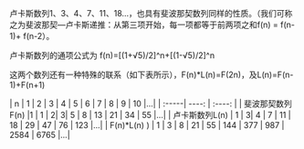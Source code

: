 卢卡斯数列1、3、4、7、11、18…，也具有斐波那契数列同样的性质。（我们可称之为斐波那契—卢卡斯递推：从第三项开始，每一项都等于前两项之和f(n) = f(n-1)+ f(n-2）。

卢卡斯数列的通项公式为 f(n)=[(1+√5)/2]^n+[(1-√5)/2]^n

这两个数列还有一种特殊的联系（如下表所示），F(n)*L(n)=F(2n)，及L(n)=F(n-1)+F(n+1)

| n | 1 | 2 | 3 | 4 | 5 | 6 | 7 | 8 | 9 | 10 |...|
| :-----| ----: | :----: |
| 斐波那契数列F(n)  |1 | 1 | 2| 3| 5 | 8 | 13 | 21 | 34 | 55 |...|
| 卢卡斯数列L(n)   | 1 | 3| 4 | 7 | 11 | 18 | 29 | 47 | 76 | 123 |...|
| F(n)*L(n) )  | 1 | 3 | 8 | 21 | 55 | 144 | 377 | 987 | 2584 | 6765 |...|
